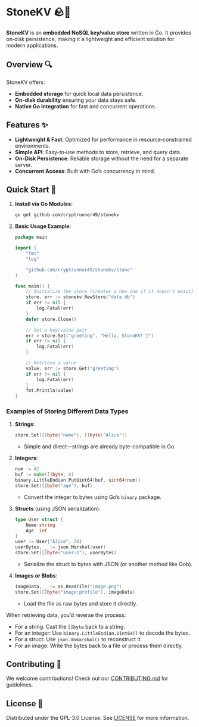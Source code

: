 # StoneKV 🪨🚀

**StoneKV** is an **embedded NoSQL key/value store** written in Go. It provides on‑disk persistence, making it a lightweight and efficient solution for modern applications.

## Overview 🔍

StoneKV offers:

- **Embedded storage** for quick local data persistence.
- **On‑disk durability** ensuring your data stays safe.
- **Native Go integration** for fast and concurrent operations.

## Features ✨

- **Lightweight & Fast**: Optimized for performance in resource‑constrained environments.
- **Simple API**: Easy-to‑use methods to store, retrieve, and query data.
- **On‑Disk Persistence**: Reliable storage without the need for a separate server.
- **Concurrent Access**: Built with Go’s concurrency in mind.

## Quick Start 🚀

1. **Install via Go Modules:**

   ```bash
   go get github.com/cryptrunner49/stonekv
   ```  

2. **Basic Usage Example:**

   ```go
   package main  

   import (
       "fmt"
       "log"

       "github.com/cryptrunner49/stonekv/stone"
   )

   func main() {
       // Initialize the store (creates a new one if it doesn't exist)
       store, err := stonekv.NewStore("data.db")
       if err != nil {
           log.Fatal(err)
       }
       defer store.Close()

       // Set a key/value pair
       err = store.Set("greeting", "Hello, StoneKV! 👋")
       if err != nil {
           log.Fatal(err)
       }

       // Retrieve a value
       value, err := store.Get("greeting")
       if err != nil {
           log.Fatal(err)
       }
       fmt.Println(value)
   }
   ```

### Examples of Storing Different Data Types

1. **Strings**:

   ```go
   store.Set([]byte("name"), []byte("Alice"))
   ```

   - Simple and direct—strings are already byte-compatible in Go.

2. **Integers**:

   ```go
   num := 42
   buf := make([]byte, 8)
   binary.LittleEndian.PutUint64(buf, uint64(num))
   store.Set([]byte("age"), buf)
   ```

   - Convert the integer to bytes using Go’s `binary` package.

3. **Structs** (using JSON serialization):

   ```go
   type User struct {
       Name string
       Age  int
   }
   user := User{"Alice", 30}
   userBytes, _ := json.Marshal(user)
   store.Set([]byte("user:1"), userBytes)
   ```

   - Serialize the struct to bytes with JSON (or another method like Gob).

4. **Images or Blobs**:

   ```go
   imageData, _ := os.ReadFile("image.png")
   store.Set([]byte("image:profile"), imageData)
   ```

   - Load the file as raw bytes and store it directly.

When retrieving data, you’d reverse the process:

- For a string: Cast the `[]byte` back to a string.
- For an integer: Use `binary.LittleEndian.Uint64()` to decode the bytes.
- For a struct: Use `json.Unmarshal()` to reconstruct it.
- For an image: Write the bytes back to a file or process them directly.

## Contributing 🤝

We welcome contributions! Check out our [CONTRIBUTING.md](./CONTRIBUTING.md) for guidelines.

## License 📜

Distributed under the GPL-3.0 License. See [LICENSE](./LICENSE) for more information.
